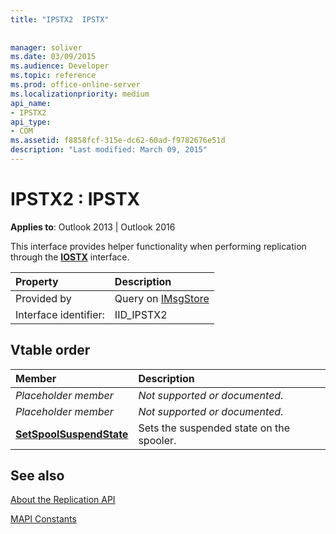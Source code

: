 ```yaml
---
title: "IPSTX2  IPSTX"
 
 
manager: soliver
ms.date: 03/09/2015
ms.audience: Developer
ms.topic: reference
ms.prod: office-online-server
ms.localizationpriority: medium
api_name:
- IPSTX2
api_type:
- COM
ms.assetid: f8858fcf-315e-dc62-60ad-f9782676e51d
description: "Last modified: March 09, 2015"
---
```


# IPSTX2 : IPSTX

  
  
**Applies to**: Outlook 2013 | Outlook 2016 
  
This interface provides helper functionality when performing replication through the **[IOSTX](iostxiunknown.md)** interface. 
  
|Property|Description|
|:-----|:-----|
|Provided by  <br/> |Query on [IMsgStore](imsgstoreimapiprop.md) <br/> |
|Interface identifier:  <br/> |IID_IPSTX2  <br/> |
   
## Vtable order

|Member|Description|
|:-----|:-----|
| *Placeholder member*  <br/> | *Not supported or documented.*  <br/> |
| *Placeholder member*  <br/> | *Not supported or documented.*  <br/> |
|**[SetSpoolSuspendState](ipstx2-setspoolsuspendstate.md)** <br/> |Sets the suspended state on the spooler. |
   
## See also



[About the Replication API](about-the-replication-api.md)
  
[MAPI Constants](mapi-constants.md)

